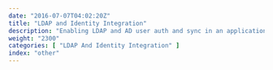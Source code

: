 ```yaml
---
date: "2016-07-07T04:02:20Z"
title: "LDAP and Identity Integration"
description: "Enabling LDAP and AD user auth and sync in an application through Replicated."
weight: "2300"
categories: [ "LDAP And Identity Integration" ]
index: "other"
---
```

